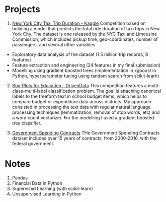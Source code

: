 # Projects

1. [New York City Taxi Trip Duration - Kaggle](nyc.md)
Competition based on building a model that predicts the total ride duration of taxi trips in New York City. The dataset is one released by the NYC Taxi and Limousine Commission, which includes pickup time, geo-coordinates, number of passengers, and several other variables.
- Exploratory data analysis of the dataset (1.5 million trip records, 8 features)
- Feature extraction and engineering (24 features in my final submission)
- Modelling using gradient boosted trees (implementation in xgboost in Python, hyperparameter tuning using random search from scikit-learn)


2. [Box-Plots for Education - DrivenData](boxplots.md)
This competition features a multi-class-multi-label classification problem. The goal is attaching canonical labels to the freeform text in school budget items, which helps to compare budget or expenditure data across districts.
My approach consisted in processing the text data with regular natural language processing techniques (lemmatization, removal of stop words, etc) and a word count vectorizer. For the modelling I used a gradient boosted tree classifier.


3. [Government Spending Contracts](hack.md)
THe Government Spending Contracts dataset includes over 15 years of contracts, from 2000-2016, with the federal government.    

# Notes

1. Pandas
2. Financial Data in Python
2. Supervised Learning (with scikit-learn)
3. Unsupervised Learning in Python
